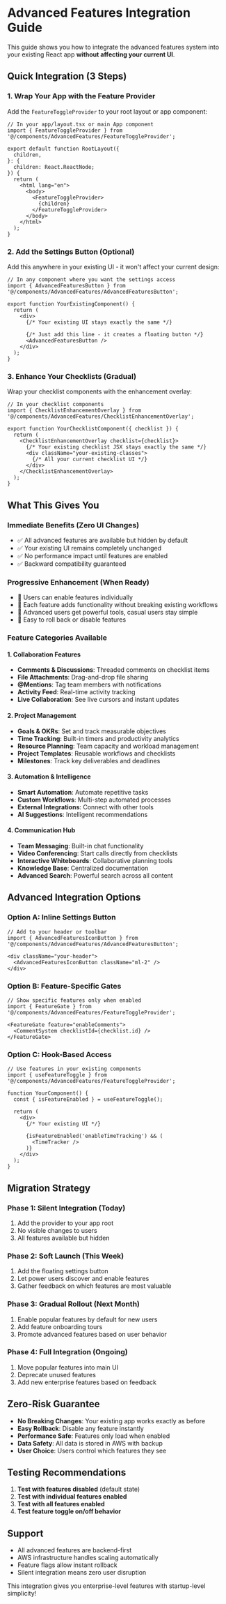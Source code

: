 # Advanced Features Integration Guide

This guide shows you how to integrate the advanced features system into your existing React app **without affecting your current UI**.

## Quick Integration (3 Steps)

### 1. Wrap Your App with the Feature Provider

Add the `FeatureToggleProvider` to your root layout or app component:

```tsx
// In your app/layout.tsx or main App component
import { FeatureToggleProvider } from '@/components/AdvancedFeatures/FeatureToggleProvider';

export default function RootLayout({
  children,
}: {
  children: React.ReactNode;
}) {
  return (
    <html lang="en">
      <body>
        <FeatureToggleProvider>
          {children}
        </FeatureToggleProvider>
      </body>
    </html>
  );
}
```

### 2. Add the Settings Button (Optional)

Add this anywhere in your existing UI - it won't affect your current design:

```tsx
// In any component where you want the settings access
import { AdvancedFeaturesButton } from '@/components/AdvancedFeatures/AdvancedFeaturesButton';

export function YourExistingComponent() {
  return (
    <div>
      {/* Your existing UI stays exactly the same */}
      
      {/* Just add this line - it creates a floating button */}
      <AdvancedFeaturesButton />
    </div>
  );
}
```

### 3. Enhance Your Checklists (Gradual)

Wrap your checklist components with the enhancement overlay:

```tsx
// In your checklist components
import { ChecklistEnhancementOverlay } from '@/components/AdvancedFeatures/ChecklistEnhancementOverlay';

export function YourChecklistComponent({ checklist }) {
  return (
    <ChecklistEnhancementOverlay checklist={checklist}>
      {/* Your existing checklist JSX stays exactly the same */}
      <div className="your-existing-classes">
        {/* All your current checklist UI */}
      </div>
    </ChecklistEnhancementOverlay>
  );
}
```

## What This Gives You

### Immediate Benefits (Zero UI Changes)
- ✅ All advanced features are available but hidden by default
- ✅ Your existing UI remains completely unchanged
- ✅ No performance impact until features are enabled
- ✅ Backward compatibility guaranteed

### Progressive Enhancement (When Ready)
- 🎯 Users can enable features individually
- 🎯 Each feature adds functionality without breaking existing workflows
- 🎯 Advanced users get powerful tools, casual users stay simple
- 🎯 Easy to roll back or disable features

### Feature Categories Available

#### 1. Collaboration Features
- **Comments & Discussions**: Threaded comments on checklist items
- **File Attachments**: Drag-and-drop file sharing
- **@Mentions**: Tag team members with notifications
- **Activity Feed**: Real-time activity tracking
- **Live Collaboration**: See live cursors and instant updates

#### 2. Project Management
- **Goals & OKRs**: Set and track measurable objectives
- **Time Tracking**: Built-in timers and productivity analytics
- **Resource Planning**: Team capacity and workload management
- **Project Templates**: Reusable workflows and checklists
- **Milestones**: Track key deliverables and deadlines

#### 3. Automation & Intelligence
- **Smart Automation**: Automate repetitive tasks
- **Custom Workflows**: Multi-step automated processes
- **External Integrations**: Connect with other tools
- **AI Suggestions**: Intelligent recommendations

#### 4. Communication Hub
- **Team Messaging**: Built-in chat functionality
- **Video Conferencing**: Start calls directly from checklists
- **Interactive Whiteboards**: Collaborative planning tools
- **Knowledge Base**: Centralized documentation
- **Advanced Search**: Powerful search across all content

## Advanced Integration Options

### Option A: Inline Settings Button
```tsx
// Add to your header or toolbar
import { AdvancedFeaturesIconButton } from '@/components/AdvancedFeatures/AdvancedFeaturesButton';

<div className="your-header">
  <AdvancedFeaturesIconButton className="ml-2" />
</div>
```

### Option B: Feature-Specific Gates
```tsx
// Show specific features only when enabled
import { FeatureGate } from '@/components/AdvancedFeatures/FeatureToggleProvider';

<FeatureGate feature="enableComments">
  <CommentSystem checklistId={checklist.id} />
</FeatureGate>
```

### Option C: Hook-Based Access
```tsx
// Use features in your existing components
import { useFeatureToggle } from '@/components/AdvancedFeatures/FeatureToggleProvider';

function YourComponent() {
  const { isFeatureEnabled } = useFeatureToggle();
  
  return (
    <div>
      {/* Your existing UI */}
      
      {isFeatureEnabled('enableTimeTracking') && (
        <TimeTracker />
      )}
    </div>
  );
}
```

## Migration Strategy

### Phase 1: Silent Integration (Today)
1. Add the provider to your app root
2. No visible changes to users
3. All features available but hidden

### Phase 2: Soft Launch (This Week)
1. Add the floating settings button
2. Let power users discover and enable features
3. Gather feedback on which features are most valuable

### Phase 3: Gradual Rollout (Next Month)
1. Enable popular features by default for new users
2. Add feature onboarding tours
3. Promote advanced features based on user behavior

### Phase 4: Full Integration (Ongoing)
1. Move popular features into main UI
2. Deprecate unused features
3. Add new enterprise features based on feedback

## Zero-Risk Guarantee

- **No Breaking Changes**: Your existing app works exactly as before
- **Easy Rollback**: Disable any feature instantly
- **Performance Safe**: Features only load when enabled
- **Data Safety**: All data is stored in AWS with backup
- **User Choice**: Users control which features they see

## Testing Recommendations

1. **Test with features disabled** (default state)
2. **Test with individual features enabled**
3. **Test with all features enabled**
4. **Test feature toggle on/off behavior**

## Support

- All advanced features are backend-first
- AWS infrastructure handles scaling automatically
- Feature flags allow instant rollback
- Silent integration means zero user disruption

This integration gives you enterprise-level features with startup-level simplicity!
